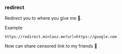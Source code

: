 ### redirect

Redirect you to where you give me 🤪.

Example
```
https://redirect.minlaxz.me?url=https://google.com
```

Now can share censored link to my friends 🤣
